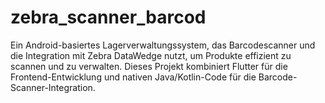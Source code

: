 # zebra_scanner_barcod
Ein Android-basiertes Lagerverwaltungssystem, das Barcodescanner und die Integration mit Zebra DataWedge nutzt, um Produkte effizient zu scannen und zu verwalten. Dieses Projekt kombiniert Flutter für die Frontend-Entwicklung und nativen Java/Kotlin-Code für die Barcode-Scanner-Integration.
